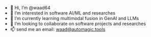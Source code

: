 - 👋 Hi, I’m @waad64
- 👀 I’m interested in software AI/ML and researches 
- 🌱 I’m currently learning multimodal fusion in GenAI and LLMs
- 💞️ I’m looking to collaborate on software projects and researches 
- 📫 send me an email: waad@automagic.tools



